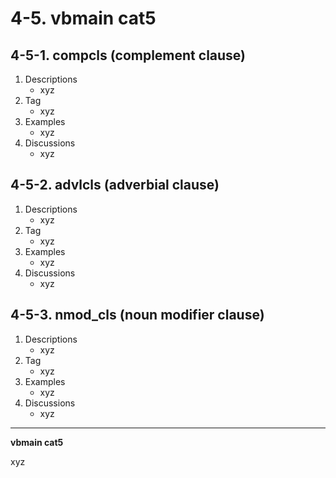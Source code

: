 # 4-5\. vbmain cat5

## 4-5-1\. compcls (complement clause)

1. Descriptions
    - xyz
2. Tag
    - xyz
3. Examples
    - xyz
4. Discussions
    - xyz

## 4-5-2\. advlcls (adverbial clause)

1. Descriptions
    - xyz
2. Tag
    - xyz
3. Examples
    - xyz
4. Discussions
    - xyz

## 4-5-3\. nmod_cls (noun modifier clause)

1. Descriptions
    - xyz
2. Tag
    - xyz
3. Examples
    - xyz
4. Discussions
    - xyz


---

**vbmain cat5**

xyz
